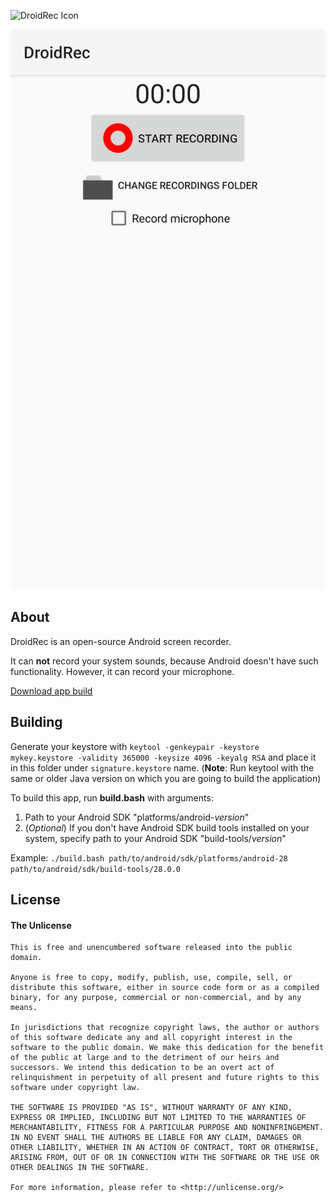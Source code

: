 ![DroidRec Icon](https://raw.githubusercontent.com/yakovlevegor/DroidRec/main/app_icon_big.png "App Icon")

![DroidRec Screenshot](metadata/en-US/images/phoneScreenshots/1.jpg "App Screenshot")

## About
DroidRec is an open-source Android screen recorder.

It can **not** record your system sounds, because Android doesn't have such functionality. However, it can record your microphone.

[Download app build](https://github.com/yakovlevegor/DroidRec/releases)

## Building
Generate your keystore with `keytool -genkeypair -keystore mykey.keystore -validity 365000 -keysize 4096 -keyalg RSA` and place it in this folder under `signature.keystore` name.
(**Note**: Run keytool with the same or older Java version on which you are going to build the application)

To build this app, run **build.bash** with arguments:
1. Path to your Android SDK "platforms/android-*version*"
2. (*Optional*) If you don't have Android SDK build tools installed on your system, specify path to your Android SDK "build-tools/*version*"

Example: `./build.bash path/to/android/sdk/platforms/android-28 path/to/android/sdk/build-tools/28.0.0`

## License

#### The Unlicense
```
This is free and unencumbered software released into the public domain.

Anyone is free to copy, modify, publish, use, compile, sell, or
distribute this software, either in source code form or as a compiled
binary, for any purpose, commercial or non-commercial, and by any
means.

In jurisdictions that recognize copyright laws, the author or authors
of this software dedicate any and all copyright interest in the
software to the public domain. We make this dedication for the benefit
of the public at large and to the detriment of our heirs and
successors. We intend this dedication to be an overt act of
relinquishment in perpetuity of all present and future rights to this
software under copyright law.

THE SOFTWARE IS PROVIDED "AS IS", WITHOUT WARRANTY OF ANY KIND,
EXPRESS OR IMPLIED, INCLUDING BUT NOT LIMITED TO THE WARRANTIES OF
MERCHANTABILITY, FITNESS FOR A PARTICULAR PURPOSE AND NONINFRINGEMENT.
IN NO EVENT SHALL THE AUTHORS BE LIABLE FOR ANY CLAIM, DAMAGES OR
OTHER LIABILITY, WHETHER IN AN ACTION OF CONTRACT, TORT OR OTHERWISE,
ARISING FROM, OUT OF OR IN CONNECTION WITH THE SOFTWARE OR THE USE OR
OTHER DEALINGS IN THE SOFTWARE.

For more information, please refer to <http://unlicense.org/>
```
